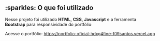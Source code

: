 
<h2 id="utilizados">:sparkles: O que foi utilizado</h2>
<p> Nesse projeto foi utilizado <strong>HTML</strong>, <strong>CSS</strong>, <strong>Javascript</strong> e a ferramenta <strong>Bootstrap</strong> para responsividade do portfólio</p>

Acesse o portfólio: https://portfolio-oficial-hdxg4fine-f09santos.vercel.app


